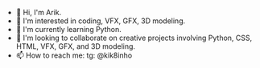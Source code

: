 - 👋 Hi, I'm Arik.
- 👀 I'm interested in coding, VFX, GFX, 3D modeling.
- 🌱 I'm currently learning Python.
- 💞️ I'm looking to collaborate on creative projects involving Python, CSS, HTML, VFX, GFX, and 3D modeling.
- 📫 How to reach me: tg: @kik8inho
<!---
notkik8/notkik8 is a ✨ special ✨ repository because its `README.md` (this file) appears on your GitHub profile.
You can click the Preview link to take a look at your changes.
--->
